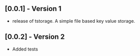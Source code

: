 ## [0.0.1] - Version 1 

* release of tstorage. A simple file based key value storage.
## [0.0.2] - Version 2 

* Added tests